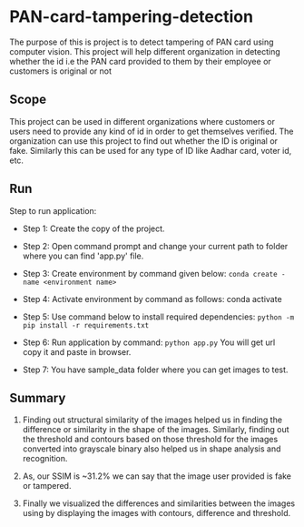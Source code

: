 # PAN-card-tampering-detection
The purpose of this is project is to detect tampering of PAN card using computer vision. This project will help different organization in detecting whether the id i.e the PAN card provided to them by their employee or customers is original or not

## Scope
This project can be used in different organizations where customers or users need to provide any kind of id in order to get themselves verified. The organization can use this project to find out whether the ID is original or fake. Similarly this can be used for any type of ID like Aadhar card, voter id, etc.

## Run
Step to run application:

* Step 1:	Create the copy of the project.

* Step 2: Open command prompt and change your current path to folder where you can find 'app.py' file.

* Step 3: Create environment by command given below: `conda create -name <environment name>`

* Step 4: Activate environment by command as follows: conda activate <environment name>

* Step 5: Use command below to install required dependencies:
`python -m pip install -r requirements.txt`

* Step 6: Run application by command: `python app.py`
You will get url copy it and paste in browser.

* Step 7: You have sample_data folder where you can get images to test.


## Summary

1. Finding out structural similarity of the images helped us in finding the difference or similarity in the shape of the images. Similarly, finding out the threshold and contours based on those threshold for the images converted into grayscale binary also helped us in shape analysis and recognition. 

2. As, our SSIM is ~31.2% we can say that the image user provided is fake or tampered.

3. Finally we visualized the differences and similarities between the images using by displaying the images with contours, difference and threshold.  



